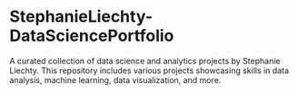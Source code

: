 # StephanieLiechty-DataSciencePortfolio
A curated collection of data science and analytics projects by Stephanie Liechty. This repository includes various projects showcasing skills in data analysis, machine learning, data visualization, and more. 
